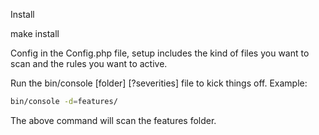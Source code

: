 Install

make install

Config in the Config.php file, setup includes the kind of files you want to scan and the rules you want to active.

Run the bin/console [folder] [?severities] file to kick things off. Example:

```bash
bin/console -d=features/
```

The above command will scan the features folder.
